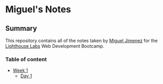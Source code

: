 # Miguel's Notes

## Summary

This repository contains all of the notes taken by [Miguel Jimenez](https://github.com/Michelmax-code) for the [Lighthouse Labs](https://www.lighthouselabs.ca) Web Development Bootcamp.

### Table of content

* [Week 1](/Week_1)
  * [Day 1](/Week_1/Day_1)